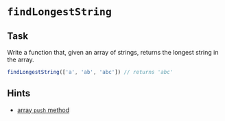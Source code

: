 # `findLongestString`

## Task

Write a function that, given an array of strings, returns the longest string in the array.

```js
findLongestString(['a', 'ab', 'abc']) // returns 'abc'
```

## Hints

- [array `push` method](https://devdocs.io/javascript/global_objects/array/push)